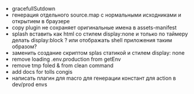 -   gracefullSutdown
-   генерация отдельного source.map с нормальными исходниками и открытием в браузере
-   copy plugin не сохраняет оригинальные имена в assets-manifest
-   splash вставить как html со стилем display:none и только по таймеру делать display:block ?
    или отображать shell приложения таким образом?
-   заменить создание скриптом splas статикой и стилем display: none
-   remove loading .env.production from getEnv
-   remove tmp foled & from clean command
-   add docs for tolls congis
-   написать плагин для macro для генерации констант для action в dev/prod envs
